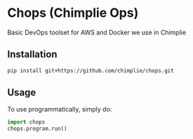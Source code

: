 Chops (Chimplie Ops)
====================

Basic DevOps toolset for AWS and Docker we use in Chimplie

Installation
------------

```bash
pip install git+https://github.com/chimplie/chops.git
```

Usage
-----

To use programmatically, simply do:

```python
import chops
chops.program.run()
```
